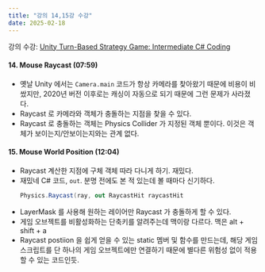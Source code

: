 ```yaml
---
title: "강의 14,15강 수강"
date: 2025-02-18
---
```


강의 수강: [Unity Turn-Based Strategy Game: Intermediate C# Coding](https://www.udemy.com/course/unity-turn-based-strategy/)

#### 14. Mouse Raycast (07:59)

- 옛날 Unity 에서는 `Camera.main` 코드가 항상 카메라를 찾아왔기 때문에 비용이 비쌌지만, 2020년 버전 이후로는 캐싱이 자동으로 되기 때문에 그런 문제가 사라졌다.
- Raycast 로 카메라와 객체가 충돌하는 지점을 찾을 수 있다.
- Raycast 로 충돌하는 객체는 Physics Collider 가 지정된 객체 뿐이다. 이것은 객체가 보이는지/안보이는지와는 관계 없다.

#### 15. Mouse World Position (12:04)

- Raycast 계산한 지점에 구체 객체 따라 다니게 하기. 재밌다.
- 재밌네 C# 코드, `out`. 분명 전에도 본 적 있는데 볼 때마다 신기하다.
  ```c#
  Physics.Raycast(ray, out RaycastHit raycastHit
  ```
- LayerMask 를 사용해 원하는 레이어만 Raycast 가 충돌하게 할 수 있다.
- 게임 오브젝트를 비활성화하는 단축키를 알려주는데 맥이랑 다르다. 맥은 alt + shift + a
- Raycast postiion 을 쉽게 얻을 수 있는 static 멤버 및 함수를 만드는데, 해당 게임 스크립트를 단 하나의 게임 오브젝트에만 연결하기 때문에 별다른 위험성 없이 적용할 수 있는 코드인듯.

